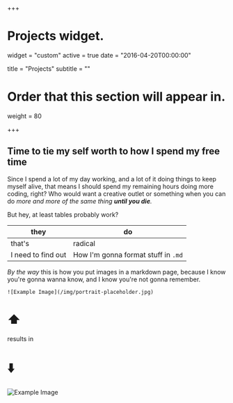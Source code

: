 +++
# Projects widget.
widget = "custom"
active = true
date = "2016-04-20T00:00:00"

title = "Projects"
subtitle = ""

# Order that this section will appear in.
weight = 80

+++

## Time to tie my self worth to how I spend my free time
Since I spend a lot of my day working, and a lot of it doing things to keep myself alive, that means I should spend my remaining hours doing more coding, right? Who would want a creative outlet or something when you can do _more and more of the same thing **until you die**._

But hey, at least tables probably work?

| they | do |
| --- | --- |
| that's | radical |
| I need to find out | How I'm gonna format stuff in `.md` |

_By the way_ this is how you put images in a markdown page, because I know you're gonna wanna know, and I know you're not gonna remember.
```
![Example Image](/img/portrait-placeholder.jpg)
```
# ⬆️

results in

# ⬇️

![Example Image](/img/portrait-placeholder.jpg)